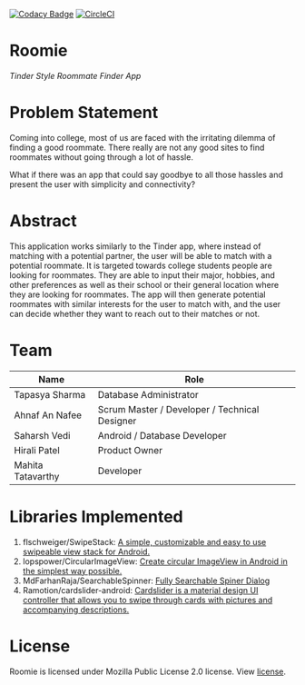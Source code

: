 [![Codacy Badge](https://api.codacy.com/project/badge/Grade/8f0f68327ad44e1ea7a55c0c233b51e7)](https://app.codacy.com/app/ahnafnafee/RoomiePrototype?utm_source=github.com&utm_medium=referral&utm_content=ahnafnafee/RoomiePrototype&utm_campaign=Badge_Grade_Dashboard)
[![CircleCI](https://circleci.com/gh/ahnafnafee/RoomiePrototype.svg?style=svg)](https://circleci.com/gh/ahnafnafee/RoomiePrototype)

# **Roomie**

*Tinder Style Roommate Finder App*

# Problem Statement

Coming into college, most of us are faced with the irritating dilemma of finding a good roommate. There really are not any good sites to find roommates without going through a lot of hassle. 

What if there was an app that could say goodbye to all those hassles and present the user with simplicity and connectivity?

# Abstract

This application works similarly to the Tinder app, where instead of matching with a potential partner, the user will be able to match with a potential roommate. It is targeted towards college students people are looking for roommates. They are able to input their major, hobbies, and other preferences as well as their school or their general location where they are looking for roommates. The app will then generate potential roommates with similar interests for the user to match with, and the user can decide whether they want to reach out to their matches or not. 

# Team

| Name              | Role                                          |
| ----------------- | --------------------------------------------- |
| Tapasya Sharma    | Database Administrator                        |
| Ahnaf An Nafee    | Scrum Master / Developer / Technical Designer |
| Saharsh Vedi      | Android / Database Developer                  |
| Hirali Patel      | Product Owner                                 |
| Mahita Tatavarthy | Developer                                     |

# Libraries Implemented

1. flschweiger/SwipeStack: [A simple, customizable and easy to use swipeable view stack for Android.](https://github.com/flschweiger/SwipeStack)
2. lopspower/CircularImageView: [Create circular ImageView in Android in the simplest way possible.](https://github.com/lopspower/CircularImageView)
3. MdFarhanRaja/SearchableSpinner: [Fully Searchable Spiner Dialog](https://github.com/MdFarhanRaja/SearchableSpinner)
4. Ramotion/cardslider-android: [Cardslider is a material design UI controller that allows you to swipe through cards with pictures and accompanying descriptions.](https://github.com/Ramotion/cardslider-android)

# License

Roomie is licensed under Mozilla Public License 2.0 license. View [license](https://github.com/ahnafnafee/RoomiePrototype/blob/master/LICENSE).

